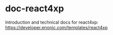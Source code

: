 # doc-react4xp

Introduction and technical docs for react4xp: https://developer.enonic.com/templates/react4xp
